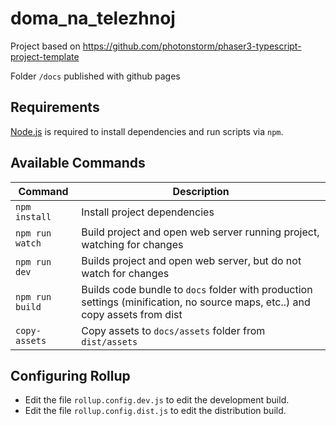 # doma_na_telezhnoj

Project based on https://github.com/photonstorm/phaser3-typescript-project-template

Folder `/docs` published with github pages
 
## Requirements

[Node.js](https://nodejs.org) is required to install dependencies and run scripts via `npm`.

## Available Commands

| Command | Description |
|---------|-------------|
| `npm install` | Install project dependencies |
| `npm run watch` | Build project and open web server running project, watching for changes |
| `npm run dev` | Builds project and open web server, but do not watch for changes |
| `npm run build` | Builds code bundle to `docs` folder with production settings (minification, no source maps, etc..) and copy assets from dist|
| `copy-assets` | Copy assets to `docs/assets` folder from `dist/assets` |

## Configuring Rollup

* Edit the file `rollup.config.dev.js` to edit the development build.
* Edit the file `rollup.config.dist.js` to edit the distribution build.
